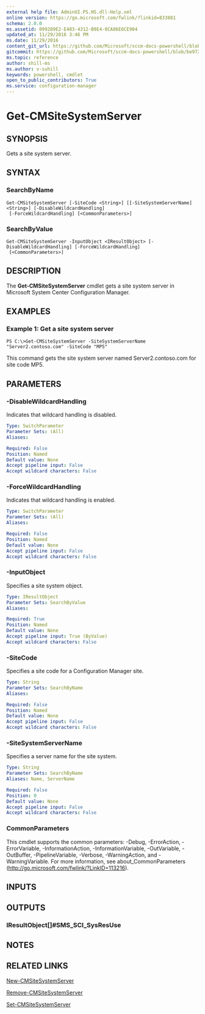 ```yaml
---
external help file: AdminUI.PS.HS.dll-Help.xml
online version: https://go.microsoft.com/fwlink/?linkid=833881
schema: 2.0.0
ms.assetid: 099289E2-E483-4312-B9E4-0CA86E6CE904
updated_at: 11/29/2016 3:46 PM
ms.date: 11/29/2016
content_git_url: https://github.com/Microsoft/sccm-docs-powershell/blob/master/sccm-cmdlets/ConfigurationManager/vlatest/Get-CMSiteSystemServer.md
gitcommit: https://github.com/Microsoft/sccm-docs-powershell/blob/be9723fe908914c0e1ed2689b3ffaa3b56f1b53b/sccm-cmdlets/ConfigurationManager/vlatest/Get-CMSiteSystemServer.md
ms.topic: reference
author: shill-ms
ms.author: v-suhill
keywords: powershell, cmdlet
open_to_public_contributors: True
ms.service: configuration-manager
---
```


# Get-CMSiteSystemServer

## SYNOPSIS
Gets a site system server.

## SYNTAX

### SearchByName
```
Get-CMSiteSystemServer [-SiteCode <String>] [[-SiteSystemServerName] <String>] [-DisableWildcardHandling]
 [-ForceWildcardHandling] [<CommonParameters>]
```

### SearchByValue
```
Get-CMSiteSystemServer -InputObject <IResultObject> [-DisableWildcardHandling] [-ForceWildcardHandling]
 [<CommonParameters>]
```

## DESCRIPTION
The **Get-CMSiteSystemServer** cmdlet gets a site system server in Microsoft System Center Configuration Manager.

## EXAMPLES

### Example 1: Get a site system server
```
PS C:\>Get-CMSiteSystemServer -SiteSystemServerName "Server2.contoso.com" -SiteCode "MP5"
```

This command gets the site system server named Server2.contoso.com for site code MP5.

## PARAMETERS

### -DisableWildcardHandling
Indicates that wildcard handling is disabled.

```yaml
Type: SwitchParameter
Parameter Sets: (All)
Aliases: 

Required: False
Position: Named
Default value: None
Accept pipeline input: False
Accept wildcard characters: False
```

### -ForceWildcardHandling
Indicates that wildcard handling is enabled.

```yaml
Type: SwitchParameter
Parameter Sets: (All)
Aliases: 

Required: False
Position: Named
Default value: None
Accept pipeline input: False
Accept wildcard characters: False
```

### -InputObject
Specifies a site system object.

```yaml
Type: IResultObject
Parameter Sets: SearchByValue
Aliases: 

Required: True
Position: Named
Default value: None
Accept pipeline input: True (ByValue)
Accept wildcard characters: False
```

### -SiteCode
Specifies a site code for a Configuration Manager site.

```yaml
Type: String
Parameter Sets: SearchByName
Aliases: 

Required: False
Position: Named
Default value: None
Accept pipeline input: False
Accept wildcard characters: False
```

### -SiteSystemServerName
Specifies a server name for the site system.

```yaml
Type: String
Parameter Sets: SearchByName
Aliases: Name, ServerName

Required: False
Position: 0
Default value: None
Accept pipeline input: False
Accept wildcard characters: False
```

### CommonParameters
This cmdlet supports the common parameters: -Debug, -ErrorAction, -ErrorVariable, -InformationAction, -InformationVariable, -OutVariable, -OutBuffer, -PipelineVariable, -Verbose, -WarningAction, and -WarningVariable. For more information, see about_CommonParameters (http://go.microsoft.com/fwlink/?LinkID=113216).

## INPUTS

## OUTPUTS

### IResultObject[]#SMS_SCI_SysResUse

## NOTES

## RELATED LINKS

[New-CMSiteSystemServer](xref:ConfigurationManager/vlatest/New-CMSiteSystemServer.md)

[Remove-CMSiteSystemServer](xref:ConfigurationManager/vlatest/Remove-CMSiteSystemServer.md)

[Set-CMSiteSystemServer](xref:ConfigurationManager/vlatest/Set-CMSiteSystemServer.md)


